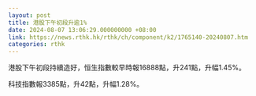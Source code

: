 ```yaml
---
layout: post
title: 港股下午初段升逾1%
date: 2024-08-07 13:06:29.000000000 +08:00
link: https://news.rthk.hk/rthk/ch/component/k2/1765140-20240807.htm
categories: rthk
---
```


港股下午初段持續造好，恒生指數較早時報16888點，升241點，升幅1.45%。

科技指數報3385點，升42點，升幅1.28%。
